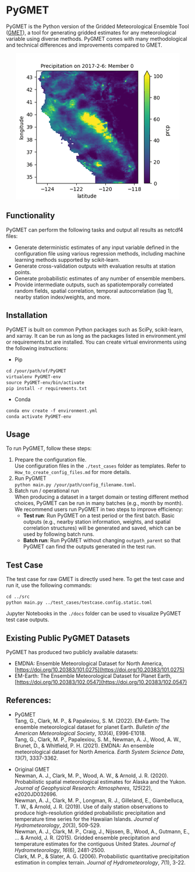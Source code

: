 # PyGMET

PyGMET is the Python version of the Gridded Meteorological Ensemble Tool ([GMET](https://github.com/NCAR/GMET)), a tool for generating gridded estimates for any meteorological variable using diverse methods. PyGMET comes with many methodological and technical differences and improvements compared to GMET.

<p align="center">
  <img src="https://github.com/guoqiang-tang/public_pictures/blob/main/prcp_california2017_ensemble.gif" alt="ensemble precipitation" />
</p>

## Functionality

PyGMET can perform the following tasks and output all results as netcdf4 files: 

-   Generate deterministic estimates of any input variable defined in the configuration file using various regression methods, including machine learning methods supported by scikit-learn.
-   Generate cross-validation outputs with evaluation results at station points.
-   Generate probabilistic estimates of any number of ensemble members.
-   Provide intermediate outputs, such as spatiotemporally correlated random fields, spatial correlation, temporal autocorrelation (lag 1), nearby station index/weights, and more.

## Installation

PyGMET is built on common Python packages such as SciPy, scikit-learn, and xarray. It can be run as long as the packages listed in environment.yml or requirements.txt are installed. You can create virtual environments using the following instructions: 
- Pip
```  
cd /your/path/of/PyGMET  
virtualenv PyGMET-env  
source PyGMET-env/bin/activate  
pip install -r requirements.txt  
```  
- Conda
```  
conda env create -f environment.yml  
conda activate PyGMET-env  
```

## Usage

To run PyGMET, follow these steps:

1.  Prepare the configuration file.  
Use configuration files in the `./test_cases` folder as templates. Refer to `How_to_create_config_files.md` for more details.
2.  Run PyGMET  
`python main.py /your/path/config_filename.toml`.
3. Batch run / operational run  
When producing a dataset in a target domain or testing different method choices, PyGMET can be run in many batches (e.g., month by month). We recommend users run PyGMET in two steps to improve efficiency:
    -   **Test run**: Run PyGMET on a test period or the first batch. Basic outputs (e.g., nearby station information, weights, and spatial correlation structures) will be generated and saved, which can be used by following batch runs.
    -   **Batch run**: Run PyGMET without changing `outpath_parent` so that PyGMET can find the outputs generated in the test run.

## Test Case

The test case for raw GMET is directly used here. To get the test case and run it, use the following commands:
```  
cd ../src  
python main.py ../test_cases/testcase.config.static.toml  
```
Jupyter Notebooks in the `./docs` folder can be used to visualize PyGMET test case outputs.

## Existing Public PyGMET Datasets

PyGMET has produced two publicly available datasets:

-   EMDNA: Ensemble Meteorological Dataset for North America, [https://doi.org/10.20383/101.0275](https://doi.org/10.20383/101.0275)
-   EM-Earth: The Ensemble Meteorological Dataset for Planet Earth, [https://doi.org/10.20383/102.0547](https://doi.org/10.20383/102.0547)  

## References:  
- PyGMET  
Tang, G., Clark, M. P., & Papalexiou, S. M. (2022). EM-Earth: The ensemble meteorological dataset for planet Earth. _Bulletin of the American Meteorological Society_, _103_(4), E996-E1018.  
Tang, G., Clark, M. P., Papalexiou, S. M., Newman, A. J., Wood, A. W., Brunet, D., & Whitfield, P. H. (2021). EMDNA: An ensemble meteorological dataset for North America. _Earth System Science Data_, _13_(7), 3337-3362.

- Original GMET  
Newman, A. J., Clark, M. P., Wood, A. W., & Arnold, J. R. (2020). Probabilistic spatial meteorological estimates for Alaska and the Yukon. _Journal of Geophysical Research: Atmospheres_, _125_(22), e2020JD032696.   
Newman, A. J., Clark, M. P., Longman, R. J., Gilleland, E., Giambelluca, T. W., & Arnold, J. R. (2019). Use of daily station observations to produce high-resolution gridded probabilistic precipitation and temperature time series for the Hawaiian Islands. _Journal of Hydrometeorology_, _20_(3), 509-529.  
Newman, A. J., Clark, M. P., Craig, J., Nijssen, B., Wood, A., Gutmann, E., ... & Arnold, J. R. (2015). Gridded ensemble precipitation and temperature estimates for the contiguous United States. _Journal of Hydrometeorology_, _16_(6), 2481-2500.     
Clark, M. P., & Slater, A. G. (2006). Probabilistic quantitative precipitation estimation in complex terrain. _Journal of Hydrometeorology_, _7_(1), 3-22.  